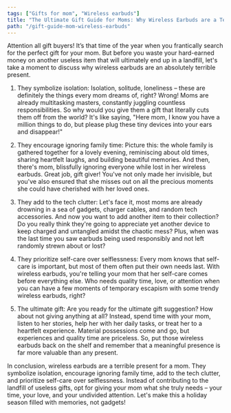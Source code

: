 ```yaml
---
tags: ["Gifts for mom", "Wireless earbuds"]
title: "The Ultimate Gift Guide for Moms: Why Wireless Earbuds are a Terrible Present"
path: "/gift-guide-mom-wireless-earbuds"
---
```


Attention all gift buyers! It’s that time of the year when you frantically search for the perfect gift for your mom. But before you waste your hard-earned money on another useless item that will ultimately end up in a landfill, let's take a moment to discuss why wireless earbuds are an absolutely terrible present.

1. They symbolize isolation: Isolation, solitude, loneliness – these are definitely the things every mom dreams of, right? Wrong! Moms are already multitasking masters, constantly juggling countless responsibilities. So why would you give them a gift that literally cuts them off from the world? It's like saying, "Here mom, I know you have a million things to do, but please plug these tiny devices into your ears and disappear!"

2. They encourage ignoring family time: Picture this: the whole family is gathered together for a lovely evening, reminiscing about old times, sharing heartfelt laughs, and building beautiful memories. And then, there's mom, blissfully ignoring everyone while lost in her wireless earbuds. Great job, gift giver! You've not only made her invisible, but you've also ensured that she misses out on all the precious moments she could have cherished with her loved ones.

3. They add to the tech clutter: Let's face it, most moms are already drowning in a sea of gadgets, charger cables, and random tech accessories. And now you want to add another item to their collection? Do you really think they're going to appreciate yet another device to keep charged and untangled amidst the chaotic mess? Plus, when was the last time you saw earbuds being used responsibly and not left randomly strewn about or lost?

4. They prioritize self-care over selflessness: Every mom knows that self-care is important, but most of them often put their own needs last. With wireless earbuds, you're telling your mom that her self-care comes before everything else. Who needs quality time, love, or attention when you can have a few moments of temporary escapism with some trendy wireless earbuds, right? 

5. The ultimate gift: Are you ready for the ultimate gift suggestion? How about not giving anything at all? Instead, spend time with your mom, listen to her stories, help her with her daily tasks, or treat her to a heartfelt experience. Material possessions come and go, but experiences and quality time are priceless. So, put those wireless earbuds back on the shelf and remember that a meaningful presence is far more valuable than any present.

In conclusion, wireless earbuds are a terrible present for a mom. They symbolize isolation, encourage ignoring family time, add to the tech clutter, and prioritize self-care over selflessness. Instead of contributing to the landfill of useless gifts, opt for giving your mom what she truly needs – your time, your love, and your undivided attention. Let's make this a holiday season filled with memories, not gadgets!